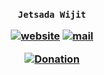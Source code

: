 <h3 align="center">

`Jetsada Wijit`

[![website](https://img.shields.io/badge/website-blue)](https://mcengine.github.io/rank-website)
[![mail](https://img.shields.io/badge/mail-blue)](mailto:mcengine@groups.outlook.com)

[![Donation](https://img.shields.io/badge/donation-white)](https://jetsadawijit.github.io/donation)

</h3>